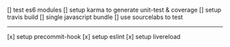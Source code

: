 [] test es6 modules
[] setup karma to generate unit-test & coverage
[] setup travis build
[] single javascript bundle
[] use sourcelabs to test

---

[x] setup precommit-hook
[x] setup eslint
[x] setup livereload
